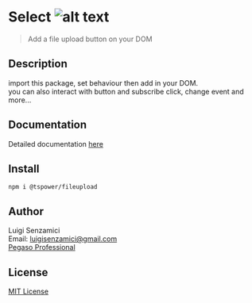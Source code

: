 # Select        ![alt text](https://ppbusinessproject.visualstudio.com/TSPowerOne/_apis/build/status/TsPowerOne.FileLoader?branchName=master)


> Add a file upload button on your DOM

## Description      
import this package, set behaviour then add in your DOM.       
you can also interact with button and subscribe click, change event and more...

## Documentation
Detailed documentation [here](https://tspowerone.github.io/FileLoader/)        


## Install
`npm i @tspower/fileupload`


## Author
Luigi Senzamici   
Email: luigisenzamici@gmail.com   
[Pegaso Professional](https://pegasoprofessional.com)   

## License
[MIT License](http://opensource.org/licenses/MIT)


